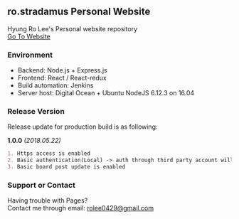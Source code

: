 ## ro.stradamus Personal Website

Hyung Ro Lee's Personal website repository </br>
[Go To Website](https://hyungrolee.com)

### Environment

- Backend: Node.js + Express.js
- Frontend: React / React-redux
- Build automation: Jenkins
- Server host: Digital Ocean + Ubuntu NodeJS 6.12.3 on 16.04

### Release Version

Release update for production build is as following:

**1.0.0** _(2018.05.22)_
```markdown
1. Https access is enabled
2. Basic authentication(Local) -> auth through third party account will be implemented
3. Basic board post update is enabled
```

### Support or Contact

Having trouble with Pages? </br>
Contact me through email: <rolee0429@gmail.com>
